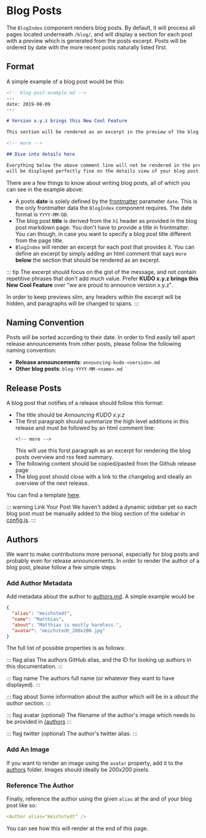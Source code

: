 # Blog Posts

The `BlogIndex` component renders blog posts. By default, it will process all pages located underneath `/blog/`, and will display a section for each post with a preview which is generated from the posts excerpt. Posts will be ordered by date with the more recent posts naturally listed first.

## Format

A simple example of a blog post would be this:

<!-- TODO: this could import an existing md file and then also render that one as an example -->

```markdown
<!-- blog-post-example.md -->
---
date: 2019-08-09
---

# Version x.y.z brings this New Cool Feature

This section will be rendered as an excerpt in the preview of the blog post.

<!-- more -->

## Dive into details here

Everything below the above comment line will not be rendered in the preview, but
will be displayed perfectly fine on the details view of your blog post.
```

There are a few things to know about writing blog posts, all of which you can see in the example above:

- A posts **date** is solely defined by the [frontmatter](https://jekyllrb.com/docs/front-matter/) parameter `date`. This is the only frontmatter data the `BlogIndex` component requires. The date format is `YYYY-MM-DD`.
- The blog post **title** is derived from the `h1` header as provided in the blog post markdown page. You don't have to provide a title in frontmatter. You can though, in case you want to specify a blog post title different from the page title. 
- `BlogIndex` will render an excerpt for each post that provides it. You can define an excerpt by simply adding an html comment that says `more` **below** the section that should be rendered as an excerpt.

::: tip
The excerpt should focus on the gist of the message, and not contain repetitive phrases that don't add much value. Prefer **KUDO x.y.z brings this New Cool Feature** over "we are proud to announce version x.y.z".
 
In order to keep previews slim, any headers within the excerpt will be hidden, and paragraphs will be changed to spans.
:::

## Naming Convention

Posts will be sorted according to their date. In order to find easily tell apart release announcements from other posts, please follow the following naming convention:
- **Release announcements**: `announcing-kudo-<version>.md`
- **Other blog posts**: `blog-YYYY-MM-<name>.md`

## Release Posts

A blog post that notifies of a release should follow this format:

- The title should be _Announcing KUDO x.y.z_
- The first paragraph should summarize the high level additions in this release and must be followed by an html comment line:
  ```
  <!-- more -->
  ```
  This will use this forst paragraph as an excerpt for rendering the blog posts overview and rss feed summary.
- The following content should be copied/pasted from the Github release page
- The blog post should close with a link to the changelog and ideally an overview of the next release.

You can find a template [here](https://raw.githubusercontent.com/kudobuilder/www/master/content/internal-docs/release-post-template.md).

::: warning Link Your Post
We haven't added a dynamic sidebar yet so each blog post must be manually added to the blog section of the sidebar in [config.js](https://github.com/kudobuilder/www/blob/0a160e629e21593a10e5fa1bb18353ddf1c34d2b/content/.vuepress/config.js#L80-L83).
:::

## Authors

We want to make contributions more personal, especially for blog posts and probably even for release announcements. In order to render the author of a blog post, please follow a few simple steps:

### Add Author Metadata

Add metadata about the author to [authors.md](https://github.com/kudobuilder/www/blob/master/content/community/assets/authors.md). A simple example would be

```json
{
  "alias": "meichstedt",
  "name": "Matthias",
  "about": "Matthias is mostly harmless.",
  "avatar": "meichstedt_200x200.jpg"
}
```

The full list of possible properties is as follows:

::: flag alias
The authors GitHub alias, and the ID for looking up authors in this documentation.
:::

::: flag name
The authors full name (or whatever they want to have displayed).
:::

::: flag about
Some information about the author which will be in a _about the author_ section.
:::

::: flag avatar
(optional) The filename of the author's image which needs to be provided in [/authors](https://github.com/kudobuilder/www/tree/master/content/.vuepress/public/images/authors)
:::

::: flag twitter
(optional) The author's twitter alias.
:::

### Add An Image

If you want to render an image using the `avatar` property, add it to the [authors](https://github.com/kudobuilder/www/tree/master/content/.vuepress/public/images/authors) folder. Images should ideally be 200x200 pixels.

### Reference The Author

Finally, reference the author using the given `alias` at the and of your blog post like so:
  ```yaml
  <Author alias="meichstedt" />
  ```
  You can see how this will render at the end of this page.

<Author alias="meichstedt" />
